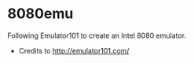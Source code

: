 # 8080emu

Following Emulator101 to create an Intel 8080 emulator.

- Credits to http://emulator101.com/